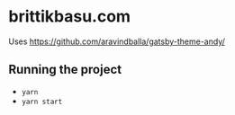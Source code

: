# brittikbasu.com

Uses https://github.com/aravindballa/gatsby-theme-andy/

## Running the project

- `yarn`
- `yarn start`
